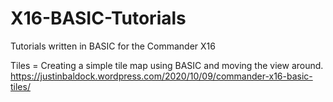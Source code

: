 # X16-BASIC-Tutorials
Tutorials written in BASIC for the Commander X16

Tiles = Creating a simple tile map using BASIC and moving the view around.
https://justinbaldock.wordpress.com/2020/10/09/commander-x16-basic-tiles/

